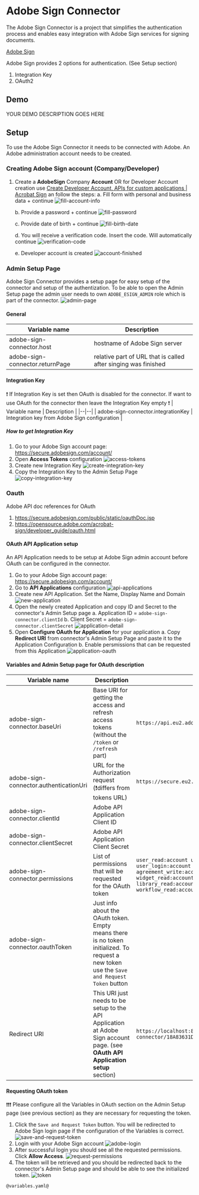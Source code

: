 
# Adobe Sign Connector

The Adobe Sign Connector is a project that simplifies the authentication process and enables easy integration with Adobe Sign services for signing documents.

[Adobe Sign](https://www.adobe.com/sign.html)

Adobe Sign provides 2 options for authentication. (See Setup section)

 1. Integration Key
 2. OAuth2

## Demo

YOUR DEMO DESCRIPTION GOES HERE

## Setup

To use the Adobe Sign Connector it needs to be connected with Adobe. An Adobe administration account needs to be created. 

### Creating Adobe Sign account (Company/Developer)

 1. Create a **AdobeSign** Company **Account** OR for Developer Account creation use [Create Developer Account, APIs for custom applications | Acrobat Sign](https://www.adobe.com/sign/developer-form.html) an follow the steps:
	 a. Fill form with personal and business data + continue
	 ![fill-account-info](images/createAccountFillInfo.png)
	 
	 b. Provide a password + continue
	 ![fill-password](images/createAccountPassword.png)
	 
	 c. Provide date of birth + continue
	 ![fill-birth-date](images/createAccountBirthDate.png)

	d. You will receive a verification code. Insert the code. Will automatically continue
	 ![verification-code](images/createAccountVerificationCode.png)
	
	e. Developer account is created
	![account-finished](images/createAccountFinished.png)

### Admin Setup Page
Adobe Sign Connector provides a setup page for easy setup of the connector and setup of the authentization.
To be able to open the Admin Setup page the admin user needs to own `ADOBE_ESIGN_ADMIN` role which is part of the connector.
![admin-page](images/adminPage.png)
#### General
| Variable name | Description |
|--|--|
| adobe-sign-connector.host | hostname of Adobe Sign server |
| adobe-sign-connector.returnPage | relative part of URL that is called after singing was finished |

#### Integration Key
:exclamation: If Integration Key is set then OAuth is disabled for the connector. If want to use OAuth for the connector then leave the Integration Key empty :exclamation:
| Variable name | Description |
|--|--|
| adobe-sign-connector.integrationKey | Integration key from Adobe Sign configuration |

##### How to get Integration Key

 1. Go to your Adobe Sign account page: https://secure.adobesign.com/account/
 2. Open **Access Tokens** configuration 
 ![access-tokens](images%5CintegrationKey1.png)
 3. Create new Integration Key 
 ![create-integration-key](images%5CintegrationKey2.png)
 4. Copy the Integration Key to the Admin Setup Page
 ![copy-integration-key](images%5CintegrationKey3.png)

### Oauth
Adobe API doc references for OAuth

 1. https://secure.adobesign.com/public/static/oauthDoc.jsp
 2. https://opensource.adobe.com/acrobat-sign/developer_guide/oauth.html
 
#### OAuth API Application setup
An API Application needs to be setup at Adobe Sign admin account before OAuth can be configured in the connector.
 1. Go to your Adobe Sign account page: https://secure.adobesign.com/account/
 2. Go to **API Applications** configuration 
 ![api-applications](images/oauth1.png)
 3. Create new API Application. Set the Name, Display Name and Domain 
 ![new-application](images/oauth2.png)
 4. Open the newly created Application and copy ID and Secret to the connector's Admin Setup page
	 a. Application ID = `adobe-sign-connector.clientId`
	 b. Client Secret = `adobe-sign-connector.clientSecret`
	 ![application-detail](images/oauth3.png)
5. Open **Configure OAuth for Application** for your application
	a. Copy **Redirect URI** from connector's Admin Setup Page and paste it to the Application Configuration
	b. Enable persmissions that can be requested from this Application
	![application-oauth](images/oauth4.png)


#### Variables and Admin Setup page for OAuth description
| Variable name | Description | Example
|--|--|--|
| adobe-sign-connector.baseUri | Base URI for getting the access and refresh access tokens (without the `/token` or `/refresh` part) | `https://api.eu2.adobesign.com/oauth/v2`
| adobe-sign-connector.authenticationUri| URL for the Authorization request (:exclamation:differs from tokens URL)| `https://secure.eu2.adobesign.com/public/oauth/v2`
| adobe-sign-connector.clientId| Adobe API Application Client ID| 
| adobe-sign-connector.clientSecret| Adobe API Application Client Secret | 
| adobe-sign-connector.permissions | List of permissions that will be requested for the OAuth token | `user_read:account user_write:account user_login:account agreement_read:account agreement_write:account agreement_send:account widget_read:account widget_write:account library_read:account library_write:account workflow_read:account workflow_write:account`
| adobe-sign-connector.oauthToken | Just info about the OAuth token. Empty means there is no token initialized. To request a new token use the `Save and Request Token` button | 
| Redirect URI | This URI just needs to be setup to the API Application at Adobe Sign account page. (see **OAuth API Application setup** section)| `https://localhost:8444/designer/pro/adobe-esign-connector/18A83631DA63DA93/oauthResume.ivp`


#### Requesting OAuth token
:exclamation::exclamation::exclamation: Please configure all the Variables in OAuth section on the Admin Setup page (see previous section) as they are necessary for requesting the token.

 1. Click the `Save and Request Token` button. You will be redirected to Adobe Sign login page if the configuration of the Variables is correct.
![save-and-request-token](images/tokenRequest1.png)
2. Login with your Adobe Sign account
![adobe-login](images/tokenRequest2.png)
3. After successful login you should see all the requested permissions. Click **Allow Access**. 
![request-permissions](images/tokenRequest3.png)
4. The token will be retrieved and you should be redirected back to the connector's Admin Setup page and should be able to see the initialized token.
![token](images/tokenRequest4.png)
```
@variables.yaml@
```